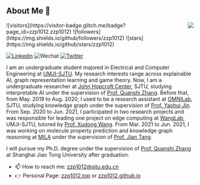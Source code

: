 ## About Me 👋 
<img align="right" src="https://github-readme-stats.vercel.app/api?username=zzp1012&show_icons=true&icon_color=805AD5&text_color=718096&bg_color=ffffff&hide_title=true" />
![visitors](https://visitor-badge.glitch.me/badge?page_id=zzp1012.zzp1012) 
![followers](https://img.shields.io/github/followers/zzp1012) 
![stars](https://img.shields.io/github/stars/zzp1012)

[![Linkedin](https://img.shields.io/badge/-LinkedIn-blue?style=flat&logo=Linkedin&logoColor=white)](https://www.linkedin.com/in/phodal/)
![Wechat](https://img.shields.io/badge/-phodal02-green?style=flat&logo=Wechat&logoColor=white)
[![Twitter](https://img.shields.io/badge/-Twitter-blue?style=flat&logo=Twitter&logoColor=white)](https://twitter.com/phodal_huang)


I am an undergraduate student majored in Electrical and Computer Engineering at [UMJI-SJTU](https://www.ji.sjtu.edu.cn/). My research interests range across explainable AI, graph representation learning and game theory. Now, I am a undergraduate researcher at [John Hopcroft Center](http://jhc.sjtu.edu.cn/), SJTU, studying interpretable AI under the supervision of [Prof. Quanshi Zhang](http://qszhang.com/). Before that, from May. 2019 to Aug. 2020, I used to be a research assistant at [OMNILab](http://omnilab.sjtu.edu.cn/), SJTU, studying knowledge graph under the supervision of [Prof. Yaohui Jin](https://ieeexplore.ieee.org/author/37276323800). From Sep. 2020 to Jun. 2021, I participated in two research projects and was responsible for leading one project on edge computing at [WangLab](http://wanglab.sjtu.edu.cn/en/Default.aspx), UMJI-SJTU, tutored by [Prof. Xudong Wang](https://wanglab.sjtu.edu.cn/en/content.aspx?info_lb=472&flag=295). From Mar. 2021 to Jun. 2021, I was working on molecule property prediction and knowledge graph reasoning at [MILA](https://mila.quebec/en/) under the supervision of [Prof. Jian Tang](https://jian-tang.com/). 

I will pursue my Ph.D. degree under the supervision of [Prof. Quanshi Zhang](http://qszhang.com/) at Shanghai Jiao Tong University after graduation.

- 📫 How to reach me: zzp1012@sjtu.edu.cn
- 👉 Personal Page: [zzp1012.top](http://zzp1012.top/) or [zzp1012.github.io](https://zzp1012.github.io/)
